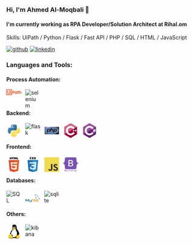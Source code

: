 ### Hi, I'm Ahmed Al-Moqbali 👋
#### I'm currently working as RPA Developer/Solution Architect at Rihal.om

Skills: UiPath / Python / Flask / Fast API / PHP / SQL / HTML / JavaScript

[<img src='https://cdn.jsdelivr.net/npm/simple-icons@3.0.1/icons/github.svg' alt='github' height='40'>](https://github.com/https://github.com/AhmedMoqbali/)  [<img src='https://cdn.jsdelivr.net/npm/simple-icons@3.0.1/icons/linkedin.svg' alt='linkedin' height='40'>](https://www.linkedin.com/in/https://www.linkedin.com/in/ahmed-al-moqbali//)  


### Languages and Tools:


#### Process Automation:
<img align="left" alt="UiPath" width="40px" src="https://github.com/AhmedMoqbali/AhmedMoqbali/blob/main/img/uipath.png" style="padding-right:10px;" />
<img align="left" alt="selenium" width="40px" src="https://raw.githubusercontent.com/detain/svg-logos/780f25886640cef088af994181646db2f6b1a3f8/svg/selenium-logo.svg" style="padding-right:10px;" />
<br><br>

#### Backend:


<img align="left" alt="python" width="40px" src="https://raw.githubusercontent.com/devicons/devicon/master/icons/python/python-original.svg" style="padding-right:10px;" />
<img align="left" alt="flask" width="40px" src="https://www.vectorlogo.zone/logos/pocoo_flask/pocoo_flask-icon.svg" style="padding-right:10px;" />
<img align="left" alt="php" width="40px" src="https://raw.githubusercontent.com/devicons/devicon/master/icons/php/php-original.svg" style="padding-right:10px;" />
<img align="left" alt="C++" width="40px" src="https://raw.githubusercontent.com/devicons/devicon/master/icons/cplusplus/cplusplus-original.svg" style="padding-right:10px;" />
<img align="left" alt="C#" width="40px" src="https://raw.githubusercontent.com/devicons/devicon/master/icons/csharp/csharp-original.svg" style="padding-right:10px;" />
<br><br>

#### Frontend:


<img align="left" alt="HTML5" width="40px" src="https://raw.githubusercontent.com/devicons/devicon/master/icons/html5/html5-original-wordmark.svg" style="padding-right:10px;" />
<img align="left" alt="CSS3" width="40px" src="https://raw.githubusercontent.com/devicons/devicon/master/icons/css3/css3-original-wordmark.svg" style="padding-right:10px;" />
<img align="left" alt="JavaScript" width="40px" src="https://raw.githubusercontent.com/devicons/devicon/master/icons/javascript/javascript-original.svg" style="padding-right:10px;" />
<img align="left" alt="JavaScript" width="40px" src="https://raw.githubusercontent.com/devicons/devicon/master/icons/bootstrap/bootstrap-plain-wordmark.svg" style="padding-right:10px;" />
<br><br>

#### Databases:

<img align="left" alt="SQL" width="40px" src="https://www.svgrepo.com/show/303229/microsoft-sql-server-logo.svg" style="padding-right:10px;" />
<img align="left" alt="MySQL" width="40px" src="https://raw.githubusercontent.com/devicons/devicon/master/icons/mysql/mysql-original-wordmark.svg" style="padding-right:10px;" />
<img align="left" alt="sqlite" width="40px" src="https://www.vectorlogo.zone/logos/sqlite/sqlite-icon.svg" style="padding-right:10px;" />
<br><br>

#### Others:

<img align="left" alt="linux" width="40px" src="https://raw.githubusercontent.com/devicons/devicon/master/icons/linux/linux-original.svg" style="padding-right:10px;" />
<img align="left" alt="kibana" width="40px" src="https://www.vectorlogo.zone/logos/elasticco_kibana/elasticco_kibana-icon.svg" style="padding-right:10px;" />
